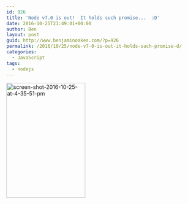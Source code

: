 ```yaml
---
id: 926
title: 'Node v7.0 is out!  It holds such promise...  :D'
date: 2016-10-25T21:49:01+00:00
author: Ben
layout: post
guid: http://www.benjaminoakes.com/?p=926
permalink: /2016/10/25/node-v7-0-is-out-it-holds-such-promise-d/
categories:
  - JavaScript
tags:
  - nodejs
---
```

[<img class="alignnone size-medium wp-image-927" src="http://www.benjaminoakes.com/wp-content/uploads/2016/10/Screen-Shot-2016-10-25-at-4.35.51-PM-206x300.png" alt="screen-shot-2016-10-25-at-4-35-51-pm" width="206" height="300" srcset="https://www.benjaminoakes.com/wp-content/uploads/2016/10/Screen-Shot-2016-10-25-at-4.35.51-PM-206x300.png 206w, https://www.benjaminoakes.com/wp-content/uploads/2016/10/Screen-Shot-2016-10-25-at-4.35.51-PM-768x1117.png 768w, https://www.benjaminoakes.com/wp-content/uploads/2016/10/Screen-Shot-2016-10-25-at-4.35.51-PM-704x1024.png 704w, https://www.benjaminoakes.com/wp-content/uploads/2016/10/Screen-Shot-2016-10-25-at-4.35.51-PM.png 998w" sizes="(max-width: 206px) 100vw, 206px" />](http://www.benjaminoakes.com/wp-content/uploads/2016/10/Screen-Shot-2016-10-25-at-4.35.51-PM.png)